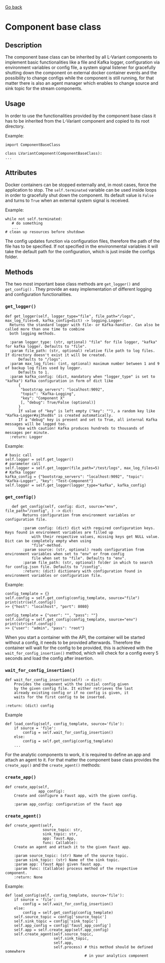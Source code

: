 [Go back](../README.md)

# Component base class

## Description

The component base class can be inherited by all L-Variant components to
implement basic functionalities like a file and Kafka logger, configuration
via environment variables or config file, a system signal listener for
gracefully shutting down the component on external docker container events
and the possibility to change configs while the component is still running,
for that matter there is also an agent manager which enables to change source
and sink topic for the stream components.

## Usage

In order to use the functionalities provided by the component base class it has
to be inherited from the L-Variant component and copied to its root directory.

Example:

```
import ComponentBaseClass

class LVariantComponent(ComponentBaseClass):
...
```

## Attributes

Docker containers can be stopped externally and, in most cases, force the
application to stop. The `self.terminated` variable can be used inside loops
in order to gracefully shut down the component. Its default value is `False`
and turns to `True` when an external system signal is received.

Example:

```
while not self.terminated:
   # do something
   ...
# clean up resources before shutdown
```

The config updates function via configuration files, therefore the path of
the file has to be specified. If not specified in the environmental
variables it will take the default path for the configuration, which is
just inside the configs folder.

## Methods

The two most important base class methods are `get_logger()` and `get_config()`
. They provide an easy implementation of different logging and configuration
functionalities.

### `get_logger()`

```
def get_logger(self, logger_type="file", file_path="/logs", max_log_files=0, kafka_config=dict) -> logging.Logger:
  Returns the standard logger with file- or Kafka-handler. Can also be called more than one time to combine
  both logging methods.

  :param logger_type: (str, optional) "file" for file logger, "kafka" for kafka logger. Defaults to "file".
  :param file_path: (str, optional) relative file path to log files. If directory doesn't exist it will be created.
      Defaults to "/logs".
  :param max_log_files: (int, optional) maximum number between 1 and 9 of backup log files used by logger.
      Defaults to 1.
  :param kafka_config: (dict, mandatory when "logger_type" is set to "kafka") Kafka configuration in form of dict like 
      {
       "bootstrap_servers": "localhost:9092", 
       "topic": "Kafka-Logging", 
       "key": "Component X" 
       [, "debug": True/False (optional)]
      }
      If value of "key" is left empty ("key": ""), a random key like "Kafka-Logger#aj3hxd8s" is created automatically. 
      If a "debug" key is present and set to True, all internal Kafka messages will be logged too.
      Use with caution! Kafka produces hundreds to thousands of messages per minute.
  :return: Logger
```

Example:

```
# basic call
self.logger = self.get_logger()
# parameter call
self.logger = self.get_logger(file_path="/test/logs", max_log_files=5)
# Kafka logger
kafka_config = {"bootstrap_servers": "localhost:9092", "topic": "Kafka-Logger", "key": "Test-Component"}
self.logger = self.get_logger(logger_type="kafka", kafka_config)
```

### `get_config()`

``` 
   def get_config(self, config: dict, source="env", file_path="/config", ) -> dict:
        Returns configuration from environment variables or configuration file.

        :param config: (dict) dict with required configuration keys. Keys found in environment variables are filled up
            with their respective values, missing keys get NULL value. Dict can be completely empty when using
            "file"-method.
        :param source: (str, optional) reads configuration from environment variables when set to "env" or from config
            file when set to "file". Defaults to "env".
        :param file_path: (str, optional) folder in which to search for config.json file. Defaults to "/config".
        :return: (dict) dictionary with configuration found in environment variables or configuration file.
```

Example:

```
config_template = {}
self.config = self.get_config(config_template, source="file")
print(str(self.config))
>> {"host": "localhost", "port": 8080}
```

```
config_template = {"user": "", "pass": ""}
self.config = self.get_config(config_template, source="env")
print(str(self.config))
>> {"user": "admin", "pass": "root"}
```

When you start a container with the API, the container will be started without
a config, it needs to be provided afterwards. Therefore the container will wait
for the config to be provided, this is achieved with the
`wait_for_config_insertion()` method, which will check for a config every 5
seconds and load the config after insertion.

### `wait_for_config_insertion()`

```
def wait_for_config_insertion(self) -> dict:
    Provides the component with the initial config given
    by the given config file. It either retrieves the last
    already existing config or if no config is given, it
    waits for the first config to be inserted.

:return: (dict) config
```

Example

```
def load_config(self, config_template, source='file'):
    if source = 'file':
        config = self.wait_for_config_insertion()
    else:
        config = self.get_config(config_template)
    ...
```

For the analytic components to work, it is required to define an app and attach
an agent to it. For that matter the component base class provides the
`create_app()` and the `create_agent()` methods:

### `create_app()`

```
def create_app(self,
               app_config):
    Create and configure a Faust app, with the given config.

    :param app_config: configuration of the faust app
```

### `create_agent()`

```
def create_agent(self,
                 source_topic: str,
                 sink_topic: str,
                 app: faust.App,
                 func: Callable):
    Create an agent and attach it to the given faust app.
    
    :param source_topic: (str) Name of the source topic.
    :param sink_topic: (str) Name of the sink topic.
    :param app: (faust App) given faust app.
    :param func: (Callable) process method of the respective component.
    :return: None
```

Example:

```
def load_config(self, config_template, source='file'):
    if source = 'file':
        config = self.wait_for_config_insertion()
    else:
        config = self.get_config(config_template)
    self.source_topic = config['source_topic']
    self.sink_topic = config['sink_topic']
    self.app_config = config['faust_app_config']
    self.app = self.create_app(self.app_config)
    self.create_agent(self.source_topic,
                      self.sink_topic,
                      self.app, 
                      self.process) # this method should be defined somewhere
                                    # in your analytics component
```
